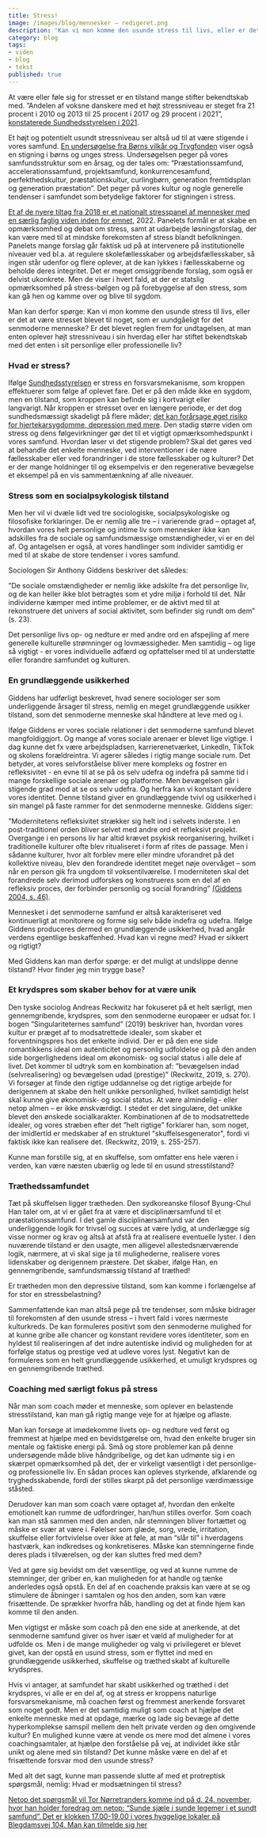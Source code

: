 ```yaml
---
title: Stress!
image: /images/blog/mennesker – redigeret.png
description: 'Kan vi mon komme den usunde stress til livs, eller er det at være stresset blevet til noget, som er uundgåeligt for det senmoderne menneske? Er det blevet reglen frem for undtagelsen, at man enten oplever højt stressniveau i sin hverdag eller har stiftet bekendtskab med det enten i sit personlige eller professionelle liv?'
category: blog
tags:
- viden
- blog
- tekst
published: true
---
```



At være eller føle sig for stresset er en tilstand mange stifter bekendtskab med. ”Andelen af voksne danskere med et højt stressniveau er steget fra 21 procent i 2010 og 2013 til 25 procent i 2017 og 29 procent i 2021”, [konstaterede Sundhedsstyrelsen i 2021](https://www.sst.dk/da/Viden/Forebyggelse/Mental-sundhed/Stress/Tal-og-fakta).  

Et højt og potentielt usundt stressniveau ser altså ud til at være stigende i vores samfund. [En undersøgelse fra Børns vilkår og Trygfonden](https://bornsvilkar.dk/praestationspres/) viser også en stigning i børns og unges stress. Undersøgelsen peger på vores samfundsstruktur som en årsag, og der tales om: “Præstationssamfund, accelerationssamfund, projektsamfund, konkurrencesamfund, perfekthedskultur, præstationskultur, curlingbørn, generation fremtidsplan og generation præstation”. Det peger på vores kultur og nogle generelle tendenser i samfundet som betydelige faktorer for stigningen i stress.  

[Et af de nyere tiltag fra 2018 er et nationalt stresspanel af mennesker med en særlig faglig viden inden for emnet](https://ufm.dk/aktuelt/nyheder/2019/her-er-stresspanelets-anbefalinger), 2022. Panelets formål er at skabe en opmærksomhed og debat om stress, samt at udarbejde løsningsforslag, der kan være med til at mindske forekomsten af stress blandt befolkningen. Panelets mange forslag går faktisk ud på at intervenere på institutionelle niveauer ved bl.a. at regulere skolefællesskaber og arbejdsfællesskaber, så ingen står udenfor og flere oplever, at de kan lykkes i fællesskaberne og beholde deres integritet. Det er meget omsiggribende forslag, som også er delvist ukonkrete. Men de viser i hvert fald, at der er statslig opmærksomhed på stress-bølgen og på forebyggelse af den stress, som kan gå hen og kamme over og blive til sygdom.

Man kan derfor spørge: Kan vi mon komme den usunde stress til livs, eller er det at være stresset blevet til noget, som er uundgåeligt for det senmoderne menneske? Er det blevet reglen frem for undtagelsen, at man enten oplever højt stressniveau i sin hverdag eller har stiftet bekendtskab med det enten i sit personlige eller professionelle liv?

### Hvad er stress?

Ifølge [Sundhedsstyrelsen](https://www.sst.dk/da/Viden/Forebyggelse/Mental-sundhed/Stress) er stress en forsvarsmekanisme, som kroppen effektuerer som følge af oplevet fare. Det er på den måde ikke en sygdom, men en tilstand, som kroppen kan befinde sig i kortvarigt eller langvarigt. Når kroppen er stresset over en længere periode, er det dog sundhedsmæssigt skadeligt på flere måder; [det kan forårsage øget risiko for hjertekarsygdomme, depression med mere](https://www.sundhed.dk/borger/sundhed-og-forebyggelse/livsstil/stress/hvad-er-stress/). Den stadig større viden om stress og dens følgevirkninger gør det til et vigtigt opmærksomhedspunkt i vores samfund. Hvordan løser vi det stigende problem? Skal det gøres ved at behandle det enkelte menneske, ved interventioner i de nære fællesskaber eller ved forandringer i de store fællesskaber og kulturer? Det er der mange holdninger til og eksempelvis er den regenerative bevægelse et eksempel på en vis sammentænkning af alle niveauer.

### Stress som en socialpsykologisk tilstand
Men her vil vi dvæle lidt ved tre sociologiske, socialpsykologiske og filosofiske forklaringer. De er nemlig alle tre – i varierende grad – optaget af, hvordan vores helt personlige og intime liv som mennesker ikke kan adskilles fra de sociale og samfundsmæssige omstændigheder, vi er en del af. Og antagelsen er også, at vores handlinger som individer samtidig er med til at skabe de store tendenser i vores samfund.

Sociologen Sir Anthony Giddens beskriver det således:

”De sociale omstændigheder er nemlig ikke adskilte fra det personlige liv, og de kan heller ikke blot betragtes som et ydre miljø i forhold til det. Når individerne kæmper med intime problemer, er de aktivt med til at rekonstruere det univers af social aktivitet, som befinder sig rundt om dem” (s. 23).

Det personlige livs op- og nedture er med andre ord en afspejling af mere generelle kulturelle strømninger og lovmæssigheder. Men samtidig – og lige så vigtigt - er vores individuelle adfærd og opfattelser med til at understøtte eller forandre samfundet og kulturen.

### En grundlæggende usikkerhed

Giddens har udførligt beskrevet, hvad senere sociologer ser som underliggende årsager til stress, nemlig en meget grundlæggende usikker tilstand, som det senmoderne menneske skal håndtere at leve med og i.

Ifølge Giddens er vores sociale relationer i det senmoderne samfund blevet mangfoldiggjort. Og mange af vores sociale arenaer er blevet lige vigtige. I dag kunne det fx være arbejdspladsen, karrierenetværket, LinkedIn, TikTok og skolens forældreintra. Vi agerer således i rigtig mange sociale rum. Det betyder, at vores selvforståelse bliver mere kompleks og fostrer en refleksivitet - en evne til at se på os selv udefra og indefra på samme tid i mange forskellige sociale arenaer og platforme. Men bevægelsen går i stigende grad mod at se os selv udefra. Og herfra kan vi konstant revidere vores identitet. Denne tilstand giver en grundlæggende tvivl og usikkerhed i sin mangel på faste rammer for det senmoderne menneske. Giddens siger:

”Modernitetens refleksivitet strækker sig helt ind i selvets inderste. I en post-traditionel orden bliver selvet med andre ord et refleksivt projekt. Overgange i en persons liv har altid krævet psykisk reorganisering, hvilket i traditionelle kulturer ofte blev ritualiseret i form af rites de passage. Men i sådanne kulturer, hvor alt forblev mere eller mindre uforandret på det kollektive niveau, blev den forandrede identitet meget nøje overvåget – som når en person gik fra ungdom til voksentilværelse. I moderniteten skal det forandrede selv derimod udforskes og konstrueres som en del af en refleksiv proces, der forbinder personlig og social forandring” [(Giddens 2004, s. 46)](https://www.saxo.com/dk/modernitet-og-selvidentitet_anthony-giddens_indbundet_9788741230160?gclid=Cj0KCQiAveebBhD_ARIsAFaAvrH3ml49t8vH_gNaVs6C8cKZFHYsm9SYunx87zt9E_9V69aSh94K_GcaAg1XEALw_wcB).

Mennesket i det senmoderne samfund er altså karakteriseret ved kontinuerligt at monitorere og forme sig selv både indefra og udefra. Ifølge Giddens produceres dermed en grundlæggende usikkerhed, hvad angår verdens egentlige beskaffenhed. Hvad kan vi regne med? Hvad er sikkert og rigtigt?

Med Giddens kan man derfor spørge: er det muligt at undslippe denne tilstand? Hvor finder jeg min trygge base?

### Et krydspres som skaber behov for at være unik

Den tyske sociolog Andreas Reckwitz har fokuseret på et helt særligt, men gennemgribende, krydspres, som den senmoderne europæer er udsat for. I bogen ”Singulariteternes samfund” (2019) beskriver han, hvordan vores kultur er præget af to modsatrettede idealer, som skaber et forventningspres hos det enkelte individ. Der er på den ene side romantikkens ideal om autenticitet og personlig udfoldelse og på den anden side borgerlighedens ideal om økonomisk- og social status i alle dele af livet. Det kommer til udtryk som en kombination af: ”bevægelsen indad (selvrealisering) og bevægelsen udad (prestige)” (Reckwitz, 2019, s. 270). Vi forsøger at finde den rigtige uddannelse og det rigtige arbejde for derigennem at skabe den helt unikke personlighed, hvilket samtidigt helst skal kunne give økonomisk- og social status. At være almindelig - eller netop almen – er ikke ønskværdigt. I stedet er det singulære, det unikke blevet den ønskede socialkarakter. Kombinationen af de to modsatrettede idealer, og vores stræben efter det ”helt rigtige” forklarer han, som noget, der imidlertid er medskaber af en strukturel "skuffelsesgenerator", fordi vi faktisk ikke kan realisere det. (Reckwitz, 2019, s. 255-257).

Kunne man forstille sig, at en skuffelse, som omfatter ens hele væren i verden, kan være næsten ubærlig og lede til en usund stresstilstand?

### Træthedssamfundet

Tæt på skuffelsen ligger trætheden. Den sydkoreanske filosof Byung-Chul Han taler om, at vi er gået fra at være et disciplinærsamfund til et præstationssamfund. I det gamle disciplinærsamfund var den underliggende logik for trivsel og succes at være lydig, at underlægge sig visse normer og krav og altså at afstå fra at realisere eventuelle lyster. I den nuværende tilstand er den usagte, men alligevel allestedsnærværende logik, nærmere, at vi skal sige ja til mulighederne, realisere vores lidenskaber og derigennem præstere. Det skaber, ifølge Han, en gennemgribende, samfundsmæssig tilstand af træthed!

Er trætheden mon den depressive tilstand, som kan komme i forlængelse af for stor en stressbelastning?

Sammenfattende kan man altså pege på tre tendenser, som måske bidrager til forekomsten af den usunde stress – i hvert fald i vores nærmeste kulturkreds. De kan formuleres positivt som den senmoderne mulighed for at kunne gribe alle chancer og konstant revidere vores identiteter, som en hyldest til realiseringen af det indre autentiske individ og muligheden for at forfølge status og prestige ved at udleve vores lyst. Negativt kan de formuleres som en helt grundlæggende usikkerhed, et umuligt krydspres og en gennemgribende træthed.

### Coaching med særligt fokus på stress

Når man som coach møder et menneske, som oplever en belastende stresstilstand, kan man gå rigtig mange veje for at hjælpe og aflaste.

Man kan forsøge at imødekomme livets op- og nedture ved først og fremmest at hjælpe med en bevidstgørelse om, hvad den enkelte bruger sin mentale og faktiske energi på. Små og store problemer kan på denne undersøgende måde blive håndgribelige, og det kan udmønte sig i en skærpet opmærksomhed på det, der er virkeligt væsentligt i det personlige- og professionelle liv. En sådan proces kan opleves styrkende, afklarende og tryghedsskabende, fordi der stilles skarpt på det personlige værdimæssige ståsted.

Derudover kan man som coach være optaget af, hvordan den enkelte emotionelt kan rumme de udfordringer, han/hun stilles overfor. Som coach kan man stå sammen med den anden, når stemningen bliver fortættet og måske er svær at være i. Følelser som glæde, sorg, vrede, irritation, skuffelse eller fortvivlelse over ikke at føle, at man “slår til” i hverdagens hastværk, kan indkredses og konkretiseres. Måske kan stemningerne finde deres plads i tilværelsen, og der kan sluttes fred med dem?

Ved at gøre sig bevidst om det væsentlige, og ved at kunne rumme de stemninger, der griber en, kan muligheden for at handle og tænke anderledes også opstå. En del af en coachende praksis kan være at se og stimulere de åbninger i samtalen og hos den anden, som kan være frisættende. De sprækker hvorfra håb, handling og det at finde hjem kan komme til den anden.

Men vigtigst er måske som coach på den ene side at anerkende, at det senmoderne samfund giver os hver især et væld af muligheder for at udfolde os. Men i de mange muligheder og valg vi privilegeret er blevet givet, kan der opstå en usund stress, som er flyttet ind med en grundlæggende usikkerhed, skuffelse og træthed skabt af kulturelle krydspres.  

Hvis vi antager, at samfundet har skabt usikkerhed og træthed i det krydspres, vi alle er en del af, og at stress er kroppens naturlige forsvarsmekanisme, må coachen først og fremmest anerkende forsvaret som noget godt. Men er det samtidig muligt som coach at hjælpe det enkelte menneske med at opdage, mærke og lade sig bevæge af dette hyperkomplekse samspil mellem den helt private verden og den omgivende kultur? En mulighed kunne være at vende os mere mod det almene i vores coachingsamtaler, at hjælpe den forståelse på vej, at individet ikke står unikt og alene med sin tilstand? Det kunne måske være en del af et frisættende forsvar mod den usunde stress?

Med alt det sagt, kunne man passende slutte af med et protreptisk spørgsmål, nemlig: Hvad er modsætningen til stress?

[Netop det spørgsmål vil Tor Nørretranders komme ind på d. 24. november, hvor han holder foredrag om netop: “Sunde sjæle i sunde legemer i et sundt samfund”. Det er klokken 17.00-19.00 i vores hyggelige lokaler på Blegdamsvej 104. Man kan tilmelde sig her](/resonans/event/tor-norretranders/)
